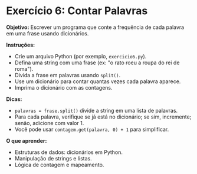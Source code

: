 # Exercício 6: Contar Palavras

**Objetivo:** Escrever um programa que conte a frequência de cada palavra em uma frase usando dicionários.

**Instruções:**
- Crie um arquivo Python (por exemplo, `exercicio6.py`).
- Defina uma string com uma frase (ex: "o rato roeu a roupa do rei de roma").
- Divida a frase em palavras usando `split()`.
- Use um dicionário para contar quantas vezes cada palavra aparece.
- Imprima o dicionário com as contagens.

**Dicas:**
- `palavras = frase.split()` divide a string em uma lista de palavras.
- Para cada palavra, verifique se já está no dicionário; se sim, incremente; senão, adicione com valor 1.
- Você pode usar `contagem.get(palavra, 0) + 1` para simplificar.

**O que aprender:**
- Estruturas de dados: dicionários em Python.
- Manipulação de strings e listas.
- Lógica de contagem e mapeamento.
